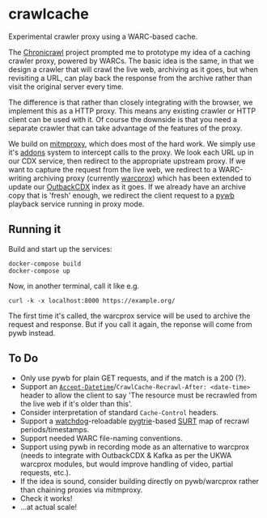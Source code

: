 # crawlcache
Experimental crawler proxy using a WARC-based cache.

The [Chronicrawl](https://github.com/nla/chronicrawl) project prompted me to prototype my idea of a caching crawler proxy, powered by WARCs. The basic idea is the same, in that we design a crawler that will crawl the live web, archiving as it goes, but when revisiting a URL, can play back the response from the archive rather than visit the original server every time.

The difference is that rather than closely integrating with the browser, we implement this as a HTTP proxy. This means any existing crawler or HTTP client can be used with it. Of course the downside is that you need a separate crawler that can take advantage of the features of the proxy.

We build on [mitmproxy](https://mitmproxy.org/), which does most of the hard work. We simply use it's [addons](https://docs.mitmproxy.org/stable/addons-overview/) system to intercept calls to the proxy. We look each URL up in our CDX service, then redirect to the appropriate upstream proxy. If we want to capture the request from the live web, we redirect to a WARC-writing archiving proxy (currently [warcprox](https://github.com/internetarchive/warcprox)) which has been extended to update our [OutbackCDX](https://github.com/nla/outbackcdx) index as it goes.  If we already have an archive copy that is 'fresh' enough, we redirect the client request to a [pywb](https://github.com/webrecorder/pywb/) playback service running in proxy mode. 

## Running it

Build and start up the services:

```
docker-compose build
docker-compose up
```
Now, in another terminal, call it like e.g.

```
curl -k -x localhost:8000 https://example.org/
```

The first time it's called, the warcprox service will be used to archive the request and response. But if you call it again, the reponse will come from pywb instead.


## To Do

- Only use pywb for plain GET requests, and if the match is a 200 (?).
- Support an [`Accept-Datetime`](https://mementoweb.org/guide/rfc/#overview-datetime-conneg)/`CrawlCache-Recrawl-After: <date-time>` header to allow the client to say 'The resource must be recrawled from the live web if it's older than this'.
- Consider interpretation of standard `Cache-Control` headers.
- Support a [watchdog](https://pypi.org/project/watchdog/)-reloadable [pygtrie](https://github.com/google/pygtrie#pygtrie)-based [SURT](https://github.com/iipc/urlcanon/blob/master/python/urlcanon/canon.py#L530) map of recrawl periods/timestamps.
- Support needed WARC file-naming conventions.
- Support using pywb in recording mode as an alternative to warcprox (needs to integrate with OutbackCDX & Kafka as per the UKWA warcprox modules, but would improve handling of video, partial requests, etc.).
- If the idea is sound, consider building directly on pywb/warcprox rather than chaining proxies via mitmproxy.
- Check it works!
- ...at actual scale!


